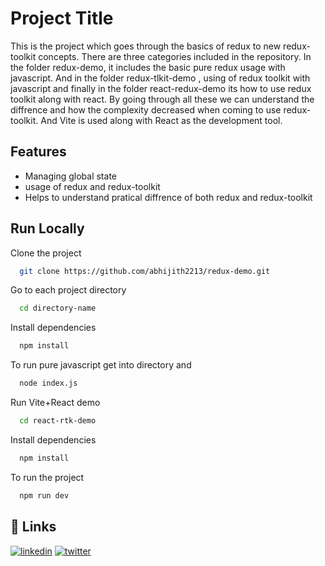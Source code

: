 
# Project Title

This is the project which goes through the basics of redux to new redux-toolkit concepts. There are three categories included in the repository.
In the folder redux-demo, it includes the basic pure redux usage with javascript. And in the folder redux-tlkit-demo , using of redux toolkit with javascript and finally 
in the folder react-redux-demo its how to use redux toolkit along with react. By going through all these we can understand the diffrence and how the complexity decreased when coming to use
redux-toolkit. And Vite is used along with React as the development tool.


## Features

- Managing global state
- usage of redux and redux-toolkit
- Helps to understand pratical diffrence of both redux and redux-toolkit


## Run Locally

Clone the project

```bash
  git clone https://github.com/abhijith2213/redux-demo.git
```

Go to each project directory

```bash
  cd directory-name
```

Install dependencies

```bash
  npm install
```

To run pure javascript get into directory and

```bash
  node index.js
```
Run Vite+React demo

```bash
  cd react-rtk-demo
```

Install dependencies

```bash
  npm install
```

To run the project

```bash
  npm run dev
```

## 🔗 Links
[![linkedin](https://img.shields.io/badge/linkedin-0A66C2?style=for-the-badge&logo=linkedin&logoColor=white)](https://www.linkedin.com/in/abhijith-a-s/)
[![twitter](https://img.shields.io/badge/twitter-1DA1F2?style=for-the-badge&logo=twitter&logoColor=white)](https://twitter.com/abhijithas_123)

